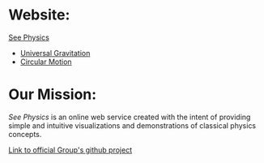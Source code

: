 # Website:
[See Physics](http://www.see-physics.com "Homepage")
+ [Universal Gravitation](http://www.see-physics.com/#universalGravitation "Universal Gravitation" )
+ [Circular Motion](http://www.see-physics.com/#circularMotion "Circular Motion" )

# Our Mission:
*See Physics* is an online web service created with the intent of providing simple and intuitive visualizations and demonstrations of classical physics concepts.

[Link to official Group's github project](https://github.com/TheCPPGang/PhysicsVisualization)
